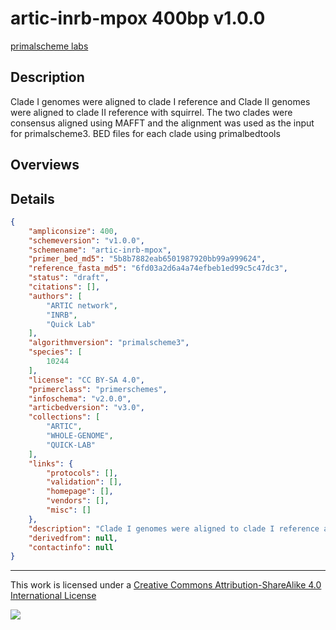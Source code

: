 # artic-inrb-mpox 400bp v1.0.0

[primalscheme labs](https://labs.primalscheme.com/detail/artic-inrb-mpox/400/v1.0.0)

## Description

Clade I genomes were aligned to clade I reference and Clade II genomes were aligned to clade II reference with squirrel. The two clades were consensus aligned using MAFFT and the alignment was used as the input for primalscheme3. BED files for each clade using primalbedtools

## Overviews

## Details

```json
{
    "ampliconsize": 400,
    "schemeversion": "v1.0.0",
    "schemename": "artic-inrb-mpox",
    "primer_bed_md5": "5b8b7882eab6501987920bb99a999624",
    "reference_fasta_md5": "6fd03a2d6a4a74efbeb1ed99c5c47dc3",
    "status": "draft",
    "citations": [],
    "authors": [
        "ARTIC network",
        "INRB",
        "Quick Lab"
    ],
    "algorithmversion": "primalscheme3",
    "species": [
        10244
    ],
    "license": "CC BY-SA 4.0",
    "primerclass": "primerschemes",
    "infoschema": "v2.0.0",
    "articbedversion": "v3.0",
    "collections": [
        "ARTIC",
        "WHOLE-GENOME",
        "QUICK-LAB"
    ],
    "links": {
        "protocols": [],
        "validation": [],
        "homepage": [],
        "vendors": [],
        "misc": []
    },
    "description": "Clade I genomes were aligned to clade I reference and Clade II genomes were aligned to clade II reference with squirrel. The two clades were consensus aligned using MAFFT and the alignment was used as the input for primalscheme3. BED files for each clade using primalbedtools",
    "derivedfrom": null,
    "contactinfo": null
}
```



------------------------------------------------------------------------

This work is licensed under a [Creative Commons Attribution-ShareAlike 4.0 International License](http://creativecommons.org/licenses/by-sa/4.0/) 

![](https://i.creativecommons.org/l/by-sa/4.0/88x31.png)